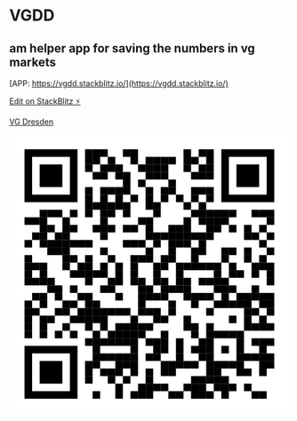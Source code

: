 # VGDD

## am helper app for saving the numbers in vg markets

[APP: https://vgdd.stackblitz.io/](https://vgdd.stackblitz.io/)

[Edit on StackBlitz ⚡️](https://stackblitz.com/edit/vgdd)

[VG Dresden](https://www.vg-dresden.de/)

<img src="./src/qrcode.svg">